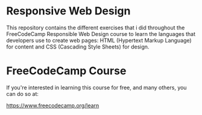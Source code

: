 # Responsive Web Design
This repository contains the different exercises that i did throughout the FreeCodeCamp Responsible Web Design course to learn the languages ​​that developers use to create web pages: HTML (Hypertext Markup Language) for content and CSS (Cascading Style Sheets) for design.

# FreeCodeCamp Course
If you're interested in learning this course for free, and many others, you can do so at: 

https://www.freecodecamp.org/learn
